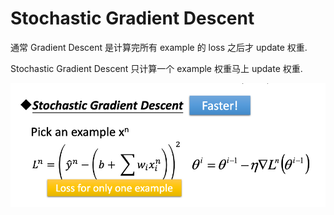 <!--
 * @Author: netor
 * @Date: 2020-04-20 20:08:01
 * @LastEditTime: 2020-04-20 20:49:22
 * @LastEditors: Please set LastEditors
 * @Description: In User Settings Edit
 * @FilePath: /CS-Note/MachineLearning_Hungyi_Lee-Note/SimpleVersion/Stochastic Gradient Descent.md
 -->

# Stochastic Gradient Descent

通常 Gradient Descent 是计算完所有 example 的 loss 之后才 update 权重.

Stochastic Gradient Descent 只计算一个 example 权重马上 update 权重.

![](<./Stochastic Gradient Descent/1.png>)
